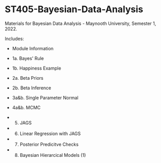 # ST405-Bayesian-Data-Analysis
Materials for Bayesian Data Analysis - Maynooth University, Semester 1, 2022.

Includes:

  - Module Information

  - 1a. Bayes' Rule

  - 1b. Happiness Example
  
  - 2a. Beta Priors
  
  - 2b. Beta Inference
  
  - 3a&b. Single Parameter Normal
  
  - 4a&b. MCMC
  
  - 5. JAGS
  
  - 6. Linear Regression with JAGS
  
  - 7. Posterior Predicitve Checks
  
  - 8. Bayesian Hierarcical Models (1)

